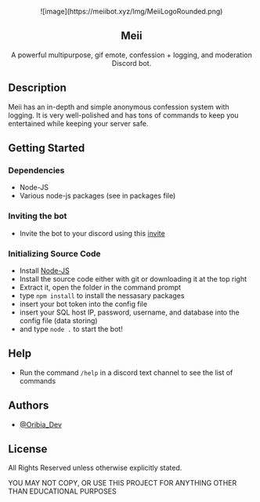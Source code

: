 <p align="center">
 ![image](https://meiibot.xyz/Img/MeiiLogoRounded.png)
 <h2 align="center">Meii</h2>
 <p align="center">A powerful multipurpose, gif emote, confession + logging, and moderation Discord bot. </p>
</p>

## Description

Meii has an in-depth and simple anonymous confession system with logging. It is very well-polished and has tons of commands to keep you entertained while keeping your server safe. 

## Getting Started

### Dependencies

* Node-JS
* Various node-js packages (see in packages file)

### Inviting the bot

* Invite the bot to your discord using this [invite](https://discord.com/oauth2/authorize?client_id=1082401009206308945&permissions=2147576838&scope=applications.commands%20bot)

### Initializing Source Code

* Install [Node-JS](https://nodejs.org/en/)
* Install the source code either with git or downloading it at the top right
* Extract it, open the folder in the command prompt
* type ```npm install``` to install the nessasary packages
* insert your bot token into the config file
* insert your SQL host IP, password, username, and database into the config file (data storing) 
* and type ```node .``` to start the bot!

## Help

* Run the command ```/help``` in a discord text channel to see the list of commands

## Authors

* [@Oribia_Dev](https://twitter.com/Oribia_Dev)

## License

All Rights Reserved unless otherwise explicitly stated.

YOU MAY NOT COPY, OR USE THIS PROJECT FOR ANYTHING OTHER THAN EDUCATIONAL PURPOSES 
